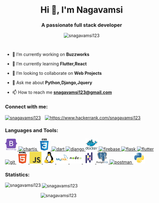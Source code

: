 <h1 align="center">Hi 👋, I'm Nagavamsi</h1>
<h3 align="center">A passionate full stack developer</h3>

<p align="center" > <img src="https://komarev.com/ghpvc/?username=snagavamsi123&label=Profile%20views&color=0e75b6&style=flat" alt="snagavamsi123" /> </p>


<p align="left"> <a href="https://twitter.com/" target="blank"><img src="https://img.shields.io/twitter/follow/?logo=twitter&style=for-the-badge" alt="" /></a> </p>

- 🔭 I’m currently working on **Buzzworks**

- 🌱 I’m currently learning **Flutter,React**

- 👯 I’m looking to collaborate on **Web Projects**

- 💬 Ask me about **Python,Django,Jquery**

- 📫 How to reach me **snagavamsi123@gmail.com**

<h3 align="left">Connect with me:</h3>
<p align="left" class='text-center'>
<a href="https://linkedin.com/in/snagavamsi123" style='padding-right:10px !important' target="blank"><img align="center" src="https://cdn-icons-png.flaticon.com/512/1384/1384014.png" alt="snagavamsi123" height="40" width="40" /></a>
<a href="https://www.hackerrank.com/snagavamsi123" style='padding-right:10px !important' target="blank"><img align="center" src="https://cdn.icon-icons.com/icons2/2389/PNG/512/hackerrank_logo_icon_145206.png" alt="https://www.hackerrank.com/snagavamsi123" height="40" width="40" /></a>
</p>

<h3 align="left">Languages and Tools:</h3>
<p align="left" class='text-center'> <a href="https://getbootstrap.com" target="_blank" rel="noreferrer"> <img src="https://raw.githubusercontent.com/devicons/devicon/master/icons/bootstrap/bootstrap-plain-wordmark.svg" alt="bootstrap" width="40" height="40"/> </a> <a href="https://www.chartjs.org" target="_blank" rel="noreferrer"> <img src="https://www.chartjs.org/media/logo-title.svg" alt="chartjs" width="40" height="40"/> </a> <a href="https://www.w3schools.com/css/" target="_blank" rel="noreferrer"> <img src="https://raw.githubusercontent.com/devicons/devicon/master/icons/css3/css3-original-wordmark.svg" alt="css3" width="40" height="40"/> </a> <a href="https://dart.dev" target="_blank" rel="noreferrer"> <img src="https://www.vectorlogo.zone/logos/dartlang/dartlang-icon.svg" alt="dart" width="40" height="40"/> </a> <a href="https://www.djangoproject.com/" target="_blank" rel="noreferrer"> <img src="https://cdn.worldvectorlogo.com/logos/django.svg" alt="django" width="40" height="40"/> </a> <a href="https://www.docker.com/" target="_blank" rel="noreferrer"> <img src="https://raw.githubusercontent.com/devicons/devicon/master/icons/docker/docker-original-wordmark.svg" alt="docker" width="40" height="40"/> </a> <a href="https://firebase.google.com/" target="_blank" rel="noreferrer"> <img src="https://www.vectorlogo.zone/logos/firebase/firebase-icon.svg" alt="firebase" width="40" height="40"/> </a> <a href="https://flask.palletsprojects.com/" target="_blank" rel="noreferrer"> <img src="https://www.vectorlogo.zone/logos/pocoo_flask/pocoo_flask-icon.svg" alt="flask" width="40" height="40"/> </a> <a href="https://flutter.dev" target="_blank" rel="noreferrer"> <img src="https://www.vectorlogo.zone/logos/flutterio/flutterio-icon.svg" alt="flutter" width="40" height="40"/> </a> <a href="https://git-scm.com/" target="_blank" rel="noreferrer"> <img src="https://www.vectorlogo.zone/logos/git-scm/git-scm-icon.svg" alt="git" width="40" height="40"/> </a> <a href="https://www.w3.org/html/" target="_blank" rel="noreferrer"> <img src="https://raw.githubusercontent.com/devicons/devicon/master/icons/html5/html5-original-wordmark.svg" alt="html5" width="40" height="40"/> </a> <a href="https://developer.mozilla.org/en-US/docs/Web/JavaScript" target="_blank" rel="noreferrer"> <img src="https://raw.githubusercontent.com/devicons/devicon/master/icons/javascript/javascript-original.svg" alt="javascript" width="40" height="40"/> </a> <a href="https://www.linux.org/" target="_blank" rel="noreferrer"> <img src="https://raw.githubusercontent.com/devicons/devicon/master/icons/linux/linux-original.svg" alt="linux" width="40" height="40"/> </a> <a href="https://www.mysql.com/" target="_blank" rel="noreferrer"> <img src="https://raw.githubusercontent.com/devicons/devicon/master/icons/mysql/mysql-original-wordmark.svg" alt="mysql" width="40" height="40"/> </a> <a href="https://nodejs.org" target="_blank" rel="noreferrer"> <img src="https://raw.githubusercontent.com/devicons/devicon/master/icons/nodejs/nodejs-original-wordmark.svg" alt="nodejs" width="40" height="40"/> </a> <a href="https://pandas.pydata.org/" target="_blank" rel="noreferrer"> <img src="https://raw.githubusercontent.com/devicons/devicon/2ae2a900d2f041da66e950e4d48052658d850630/icons/pandas/pandas-original.svg" alt="pandas" width="40" height="40"/> </a> <a href="https://www.postgresql.org" target="_blank" rel="noreferrer"> <img src="https://raw.githubusercontent.com/devicons/devicon/master/icons/postgresql/postgresql-original-wordmark.svg" alt="postgresql" width="40" height="40"/> </a> <a href="https://postman.com" target="_blank" rel="noreferrer"> <img src="https://www.vectorlogo.zone/logos/getpostman/getpostman-icon.svg" alt="postman" width="40" height="40"/> </a> <a href="https://www.python.org" target="_blank" rel="noreferrer"> <img src="https://raw.githubusercontent.com/devicons/devicon/master/icons/python/python-original.svg" alt="python" width="40" height="40"/> </a> </p>

<h3 align="left">Statistics:</h3>
<p><img style='height:195px !important' align="left" src="https://github-readme-stats.vercel.app/api/top-langs?username=snagavamsi123&show_icons=true&locale=en&layout=compact" alt="snagavamsi123" /></p>

<p>&nbsp;<img style='height:195px !important' align="center" src="https://github-readme-stats.vercel.app/api?username=snagavamsi123&show_icons=true&locale=en" alt="snagavamsi123" /></p>

<p><img align="center" src="https://github-readme-streak-stats.herokuapp.com/?user=snagavamsi123&" alt="snagavamsi123" /></p>
